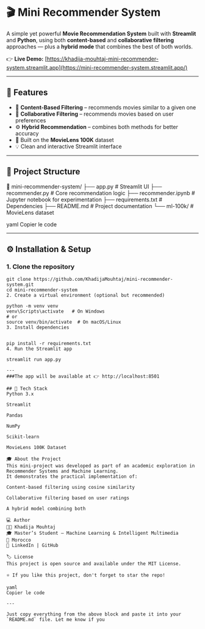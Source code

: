 # 🎬 Mini Recommender System

A simple yet powerful **Movie Recommendation System** built with **Streamlit** and **Python**, using both **content-based** and **collaborative filtering** approaches — plus a **hybrid mode** that combines the best of both worlds.

👉 **Live Demo:** [https://khadija-mouhtaj-mini-recommender-system.streamlit.app](https://mini-recommender-system.streamlit.app/)

---

## 🚀 Features

- 🎥 **Content-Based Filtering** – recommends movies similar to a given one  
- 👤 **Collaborative Filtering** – recommends movies based on user preferences  
- ⚙️ **Hybrid Recommendation** – combines both methods for better accuracy  
- 🧠 Built on the **MovieLens 100K** dataset  
- 💡 Clean and interactive Streamlit interface

---

## 🧩 Project Structure

📂 mini-recommender-system/
├── app.py # Streamlit UI
├── recommender.py # Core recommendation logic
├── recommender.ipynb # Jupyter notebook for experimentation
├── requirements.txt # Dependencies
├── README.md # Project documentation
└── ml-100k/ # MovieLens dataset

yaml
Copier le code

---

## ⚙️ Installation & Setup

### 1. Clone the repository
```
git clone https://github.com/KhadijaMouhtaj/mini-recommender-system.git
cd mini-recommender-system
2. Create a virtual environment (optional but recommended)

python -m venv venv
venv\Scripts\activate   # On Windows
# or
source venv/bin/activate  # On macOS/Linux
3. Install dependencies


pip install -r requirements.txt
4. Run the Streamlit app

streamlit run app.py

---
###The app will be available at 👉 http://localhost:8501

## 🧠 Tech Stack
Python 3.x

Streamlit

Pandas

NumPy

Scikit-learn

MovieLens 100K Dataset

🎓 About the Project
This mini-project was developed as part of an academic exploration in Recommender Systems and Machine Learning.
It demonstrates the practical implementation of:

Content-based filtering using cosine similarity

Collaborative filtering based on user ratings

A hybrid model combining both

💻 Author
👩‍💻 Khadija Mouhtaj
🎓 Master’s Student – Machine Learning & Intelligent Multimedia
📍 Morocco
🔗 LinkedIn | GitHub

🏷️ License
This project is open source and available under the MIT License.

⭐ If you like this project, don't forget to star the repo!

yaml
Copier le code

---

Just copy everything from the above block and paste it into your `README.md` file. Let me know if you 


